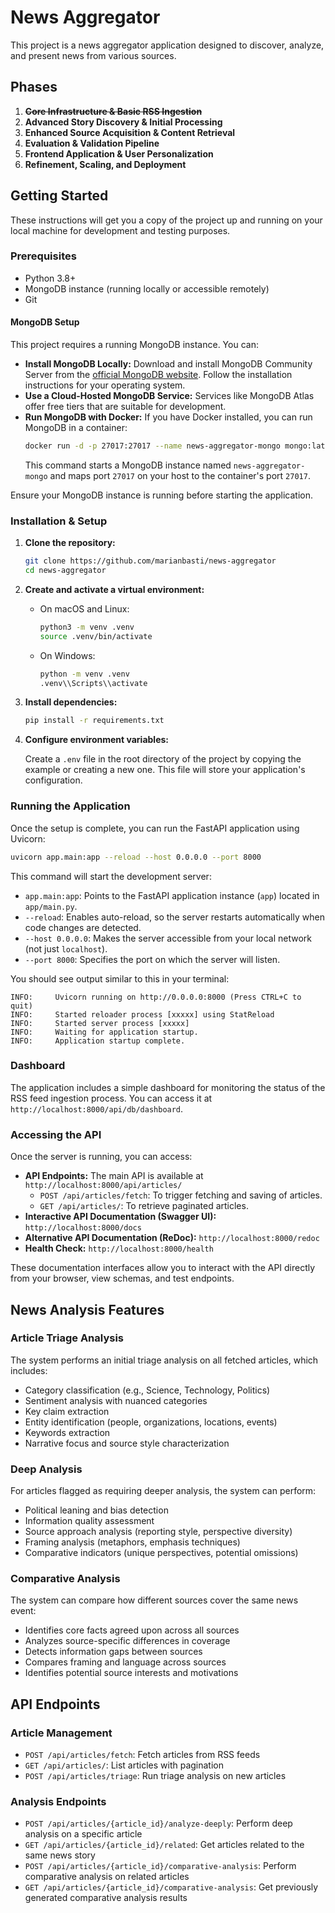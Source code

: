 # News Aggregator

This project is a news aggregator application designed to discover, analyze, and present news from various sources.

## Phases

1.  ~~**Core Infrastructure & Basic RSS Ingestion**~~
2.  **Advanced Story Discovery & Initial Processing**
3.  **Enhanced Source Acquisition & Content Retrieval**
4.  **Evaluation & Validation Pipeline**
5.  **Frontend Application & User Personalization**
6.  **Refinement, Scaling, and Deployment**

## Getting Started

These instructions will get you a copy of the project up and running on your local machine for development and testing purposes.

### Prerequisites

*   Python 3.8+
*   MongoDB instance (running locally or accessible remotely)
*   Git

#### MongoDB Setup

This project requires a running MongoDB instance. You can:
*   **Install MongoDB Locally:** Download and install MongoDB Community Server from the [official MongoDB website](https://www.mongodb.com/try/download/community). Follow the installation instructions for your operating system.
*   **Use a Cloud-Hosted MongoDB Service:** Services like MongoDB Atlas offer free tiers that are suitable for development.
*   **Run MongoDB with Docker:** If you have Docker installed, you can run MongoDB in a container:
    ```bash
    docker run -d -p 27017:27017 --name news-aggregator-mongo mongo:latest
    ```
    This command starts a MongoDB instance named `news-aggregator-mongo` and maps port `27017` on your host to the container's port `27017`.

Ensure your MongoDB instance is running before starting the application.

### Installation & Setup

1.  **Clone the repository:**

    ```bash
    git clone https://github.com/marianbasti/news-aggregator
    cd news-aggregator
    ```

2.  **Create and activate a virtual environment:**

    *   On macOS and Linux:
        ```bash
        python3 -m venv .venv
        source .venv/bin/activate
        ```
    *   On Windows:
        ```bash
        python -m venv .venv
        .venv\\Scripts\\activate
        ```

3.  **Install dependencies:**

    ```bash
    pip install -r requirements.txt
    ```

4.  **Configure environment variables:**

    Create a `.env` file in the root directory of the project by copying the example or creating a new one.
    This file will store your application's configuration.


### Running the Application

Once the setup is complete, you can run the FastAPI application using Uvicorn:

```bash
uvicorn app.main:app --reload --host 0.0.0.0 --port 8000
```

This command will start the development server:
*   `app.main:app`: Points to the FastAPI application instance (`app`) located in `app/main.py`.
*   `--reload`: Enables auto-reload, so the server restarts automatically when code changes are detected.
*   `--host 0.0.0.0`: Makes the server accessible from your local network (not just `localhost`).
*   `--port 8000`: Specifies the port on which the server will listen.

You should see output similar to this in your terminal:
```
INFO:     Uvicorn running on http://0.0.0.0:8000 (Press CTRL+C to quit)
INFO:     Started reloader process [xxxxx] using StatReload
INFO:     Started server process [xxxxx]
INFO:     Waiting for application startup.
INFO:     Application startup complete.
```

### Dashboard

The application includes a simple dashboard for monitoring the status of the RSS feed ingestion process. You can access it at `http://localhost:8000/api/db/dashboard`.

### Accessing the API

Once the server is running, you can access:

*   **API Endpoints:** The main API is available at `http://localhost:8000/api/articles/`
    *   `POST /api/articles/fetch`: To trigger fetching and saving of articles.
    *   `GET /api/articles/`: To retrieve paginated articles.
*   **Interactive API Documentation (Swagger UI):** `http://localhost:8000/docs`
*   **Alternative API Documentation (ReDoc):** `http://localhost:8000/redoc`
*   **Health Check:** `http://localhost:8000/health`

These documentation interfaces allow you to interact with the API directly from your browser, view schemas, and test endpoints.

## News Analysis Features

### Article Triage Analysis

The system performs an initial triage analysis on all fetched articles, which includes:

- Category classification (e.g., Science, Technology, Politics)
- Sentiment analysis with nuanced categories
- Key claim extraction
- Entity identification (people, organizations, locations, events)
- Keywords extraction
- Narrative focus and source style characterization

### Deep Analysis

For articles flagged as requiring deeper analysis, the system can perform:

- Political leaning and bias detection
- Information quality assessment
- Source approach analysis (reporting style, perspective diversity)
- Framing analysis (metaphors, emphasis techniques)
- Comparative indicators (unique perspectives, potential omissions)

### Comparative Analysis

The system can compare how different sources cover the same news event:

- Identifies core facts agreed upon across all sources
- Analyzes source-specific differences in coverage
- Detects information gaps between sources
- Compares framing and language across sources
- Identifies potential source interests and motivations

## API Endpoints

### Article Management

- `POST /api/articles/fetch`: Fetch articles from RSS feeds
- `GET /api/articles/`: List articles with pagination
- `POST /api/articles/triage`: Run triage analysis on new articles

### Analysis Endpoints

- `POST /api/articles/{article_id}/analyze-deeply`: Perform deep analysis on a specific article
- `GET /api/articles/{article_id}/related`: Get articles related to the same news story
- `POST /api/articles/{article_id}/comparative-analysis`: Perform comparative analysis on related articles
- `GET /api/articles/{article_id}/comparative-analysis`: Get previously generated comparative analysis results